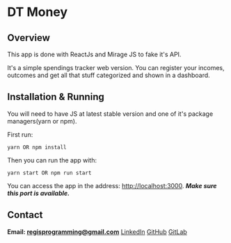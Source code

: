 # DT Money
  
## Overview  

This app is done with ReactJs and Mirage JS to fake it's API.

It's a simple spendings tracker web version. You can register your incomes, outcomes and get all that stuff categorized and shown in a dashboard.

## Installation & Running  

You will need to have JS at latest stable version and one of it's package managers(yarn or npm).

First run:

```shell
yarn OR npm install
```

Then you can run the app with:

```shell
yarn start OR npm run start
```

You can access the app in the address: [http://localhost:3000](http://localhost:3000). 
***Make sure this port is available.***

## Contact

**Email: regisprogramming@gmail.com**
[LinkedIn](https://www.linkedin.com/in/regissfaria/)
[GitHub](https://github.com/regisfaria)
[GitLab](https://gitlab.com/regisfaria)
